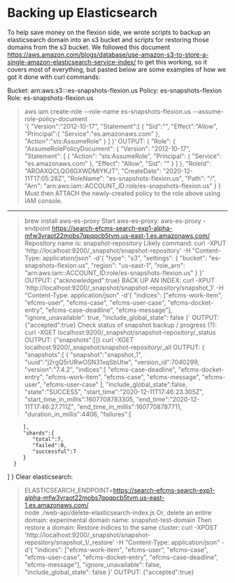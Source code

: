 # Backing up Elasticsearch

To help save money on the flexion side, we wrote scripts to backup an elasticsearch domain into an s3 bucket and scripts for restoring those domains from the s3 bucket.  We followed this document https://aws.amazon.com/blogs/database/use-amazon-s3-to-store-a-single-amazon-elasticsearch-service-index/ to get this working, so it covers most of everything, but pasted below are some examples of how we got it done with curl commands:

Bucket: arn:aws:s3:::es-snapshots-flexion.us
Policy: es-snapshots-flexion
Role: es-snapshots-flexion.us
> aws iam create-role --role-name es-snapshots-flexion.us --assume-role-policy-document \
 '{
   "Version":"2012-10-17",
   "Statement":[
      {
         "Sid":"",
         "Effect":"Allow",
         "Principal":{
            "Service":"es.amazonaws.com"
         },
         "Action":"sts:AssumeRole"
      }
   ]
}'
OUTPUT:
{
    "Role": {
        "AssumeRolePolicyDocument": {
            "Version": "2012-10-17", 
            "Statement": [
                {
                    "Action": "sts:AssumeRole", 
                    "Principal": {
                        "Service": "es.amazonaws.com"
                    }, 
                    "Effect": "Allow", 
                    "Sid": ""
                }
            ]
        }, 
        "RoleId": "AROAXQCLQG6GXWDMIYKJT", 
        "CreateDate": "2020-12-11T17:05:28Z", 
        "RoleName": "es-snapshots-flexion.us", 
        "Path": "/", 
        "Arn": "arn:aws:iam::ACCOUNT_ID:role/es-snapshots-flexion.us"
    }
}
Must then ATTACH the newly-created policy to the role above using IAM console.
--------
> brew install aws-es-proxy
Start aws-es-proxy:
> aws-es-proxy -endpoint https://search-efcms-search-exp1-alpha-mfw3vraot22mobs7qpqpcb5tvm.us-east-1.es.amazonaws.com/
Repository name is: snapshot-repository
Likely command:
> curl -XPUT 'http://localhost:9200/_snapshot/snapshot-repository' -H "Content-Type: application/json" -d'{
    "type": "s3",
    "settings": {
        "bucket": "es-snapshots-flexion.us",
        "region": "us-east-1",
        "role_arn": "arn:aws:iam::ACCOUNT_ID:role/es-snapshots-flexion.us"
    }
}' 
OUTPUT:
{"acknowledged":true}
BACK UP AN INDEX:
> curl -XPUT 'http://localhost:9200/_snapshot/snapshot-repository/snapshot_1' -H "Content-Type: application/json" -d'{
  "indices": ["efcms-work-item", "efcms-user", "efcms-case", "efcms-user-case", "efcms-docket-entry", "efcms-case-deadline", "efcms-message"],
  "ignore_unavailable": true,
  "include_global_state": false
}'
OUTPUT:
{"accepted":true}
Check status of snapshot backup / progress (?): 
> curl -XGET localhost:9200/_snapshot/snapshot-repository/_status
OUTPUT: {"snapshots":[]}
> curl -XGET localhost:9200/_snapshot/snapshot-repository/_all
OUTPUT:
{
   "snapshots":[
      {
         "snapshot":"snapshot_1",
         "uuid":"j2rgQ5rURwOSN31xqSbUtw",
         "version_id":7040299,
         "version":"7.4.2",
         "indices":[
            "efcms-case-deadline",
            "efcms-docket-entry",
            "efcms-work-item",
            "efcms-case",
            "efcms-message",
            "efcms-user",
            "efcms-user-case"
         ],
         "include_global_state":false,
         "state":"SUCCESS",
         "start_time":"2020-12-11T17:46:23.305Z",
         "start_time_in_millis":1607708783305,
         "end_time":"2020-12-11T17:46:27.711Z",
         "end_time_in_millis":1607708787711,
         "duration_in_millis":4406,
         "failures":[
            
         ],
         "shards":{
            "total":7,
            "failed":0,
            "successful":7
         }
      }
   ]
}
Clear elasticsearch:
> ELASTICSEARCH_ENDPOINT=https://search-efcms-search-exp1-alpha-mfw3vraot22mobs7qpqpcb5tvm.us-east-1.es.amazonaws.com/ \
 node ./web-api/delete-elasticsearch-index.js
Or, delete an entire domain:
experimental domain name: snapshot-test-domain
Then restore a domain:
Restore indices to the same cluster:
> curl -XPOST 'http://localhost:9200/_snapshot/snapshot-repository/snapshot_1/_restore' -H "Content-Type: application/json" -d'{
  "indices": ["efcms-work-item", "efcms-user", "efcms-case", "efcms-user-case", "efcms-docket-entry", "efcms-case-deadline", "efcms-message"],
  "ignore_unavailable": false,
  "include_global_state": false
}'
OUTPUT: {"accepted":true}